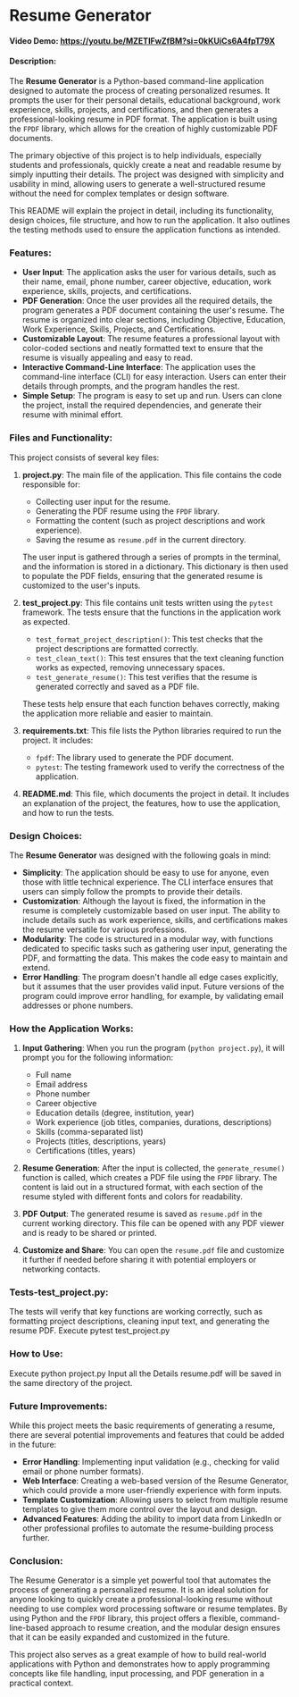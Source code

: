 # Resume Generator

#### Video Demo: <https://youtu.be/MZETIFwZfBM?si=0kKUiCs6A4fpT79X>

#### Description:

The **Resume Generator** is a Python-based command-line application designed to automate the process of creating personalized resumes. It prompts the user for their personal details, educational background, work experience, skills, projects, and certifications, and then generates a professional-looking resume in PDF format. The application is built using the `FPDF` library, which allows for the creation of highly customizable PDF documents.

The primary objective of this project is to help individuals, especially students and professionals, quickly create a neat and readable resume by simply inputting their details. The project was designed with simplicity and usability in mind, allowing users to generate a well-structured resume without the need for complex templates or design software.

This README will explain the project in detail, including its functionality, design choices, file structure, and how to run the application. It also outlines the testing methods used to ensure the application functions as intended.

### Features:
- **User Input**: The application asks the user for various details, such as their name, email, phone number, career objective, education, work experience, skills, projects, and certifications.
- **PDF Generation**: Once the user provides all the required details, the program generates a PDF document containing the user's resume. The resume is organized into clear sections, including Objective, Education, Work Experience, Skills, Projects, and Certifications.
- **Customizable Layout**: The resume features a professional layout with color-coded sections and neatly formatted text to ensure that the resume is visually appealing and easy to read.
- **Interactive Command-Line Interface**: The application uses the command-line interface (CLI) for easy interaction. Users can enter their details through prompts, and the program handles the rest.
- **Simple Setup**: The program is easy to set up and run. Users can clone the project, install the required dependencies, and generate their resume with minimal effort.

### Files and Functionality:
This project consists of several key files:

1. **project.py**: The main file of the application. This file contains the code responsible for:
   - Collecting user input for the resume.
   - Generating the PDF resume using the `FPDF` library.
   - Formatting the content (such as project descriptions and work experience).
   - Saving the resume as `resume.pdf` in the current directory.

   The user input is gathered through a series of prompts in the terminal, and the information is stored in a dictionary. This dictionary is then used to populate the PDF fields, ensuring that the generated resume is customized to the user's inputs.

2. **test_project.py**: This file contains unit tests written using the `pytest` framework. The tests ensure that the functions in the application work as expected. 
   - `test_format_project_description()`: This test checks that the project descriptions are formatted correctly.
   - `test_clean_text()`: This test ensures that the text cleaning function works as expected, removing unnecessary spaces.
   - `test_generate_resume()`: This test verifies that the resume is generated correctly and saved as a PDF file.

   These tests help ensure that each function behaves correctly, making the application more reliable and easier to maintain.

3. **requirements.txt**: This file lists the Python libraries required to run the project. It includes:
   - `fpdf`: The library used to generate the PDF document.
   - `pytest`: The testing framework used to verify the correctness of the application.

4. **README.md**: This file, which documents the project in detail. It includes an explanation of the project, the features, how to use the application, and how to run the tests.

### Design Choices:
The **Resume Generator** was designed with the following goals in mind:
- **Simplicity**: The application should be easy to use for anyone, even those with little technical experience. The CLI interface ensures that users can simply follow the prompts to provide their details.
- **Customization**: Although the layout is fixed, the information in the resume is completely customizable based on user input. The ability to include details such as work experience, skills, and certifications makes the resume versatile for various professions.
- **Modularity**: The code is structured in a modular way, with functions dedicated to specific tasks such as gathering user input, generating the PDF, and formatting the data. This makes the code easy to maintain and extend.
- **Error Handling**: The program doesn't handle all edge cases explicitly, but it assumes that the user provides valid input. Future versions of the program could improve error handling, for example, by validating email addresses or phone numbers.

### How the Application Works:
1. **Input Gathering**: When you run the program (`python project.py`), it will prompt you for the following information:
   - Full name
   - Email address
   - Phone number
   - Career objective
   - Education details (degree, institution, year)
   - Work experience (job titles, companies, durations, descriptions)
   - Skills (comma-separated list)
   - Projects (titles, descriptions, years)
   - Certifications (titles, years)

2. **Resume Generation**: After the input is collected, the `generate_resume()` function is called, which creates a PDF file using the `FPDF` library. The content is laid out in a structured format, with each section of the resume styled with different fonts and colors for readability.

3. **PDF Output**: The generated resume is saved as `resume.pdf` in the current working directory. This file can be opened with any PDF viewer and is ready to be shared or printed.

4. **Customize and Share**: You can open the `resume.pdf` file and customize it further if needed before sharing it with potential employers or networking contacts.

### Tests-test_project.py:

The tests will verify that key functions are working correctly, such as formatting project descriptions, cleaning input text, and generating the resume PDF.
Execute pytest test_project.py

### How to Use:

Execute python project.py
Input all the Details
resume.pdf will be saved in the same directory of the project.

### Future Improvements:
While this project meets the basic requirements of generating a resume, there are several potential improvements and features that could be added in the future:
- **Error Handling**: Implementing input validation (e.g., checking for valid email or phone number formats).
- **Web Interface**: Creating a web-based version of the Resume Generator, which could provide a more user-friendly experience with form inputs.
- **Template Customization**: Allowing users to select from multiple resume templates to give them more control over the layout and design.
- **Advanced Features**: Adding the ability to import data from LinkedIn or other professional profiles to automate the resume-building process further.

### Conclusion:
The Resume Generator is a simple yet powerful tool that automates the process of generating a personalized resume. It is an ideal solution for anyone looking to quickly create a professional-looking resume without needing to use complex word processing software or resume templates. By using Python and the `FPDF` library, this project offers a flexible, command-line-based approach to resume creation, and the modular design ensures that it can be easily expanded and customized in the future.

This project also serves as a great example of how to build real-world applications with Python and demonstrates how to apply programming concepts like file handling, input processing, and PDF generation in a practical context.

